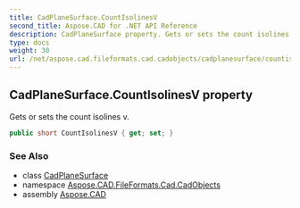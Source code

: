 ```yaml
---
title: CadPlaneSurface.CountIsolinesV
second_title: Aspose.CAD for .NET API Reference
description: CadPlaneSurface property. Gets or sets the count isolines v
type: docs
weight: 30
url: /net/aspose.cad.fileformats.cad.cadobjects/cadplanesurface/countisolinesv/
---
```

## CadPlaneSurface.CountIsolinesV property

Gets or sets the count isolines v.

```csharp
public short CountIsolinesV { get; set; }
```

### See Also

* class [CadPlaneSurface](../)
* namespace [Aspose.CAD.FileFormats.Cad.CadObjects](../../cadplanesurface/)
* assembly [Aspose.CAD](../../../)


